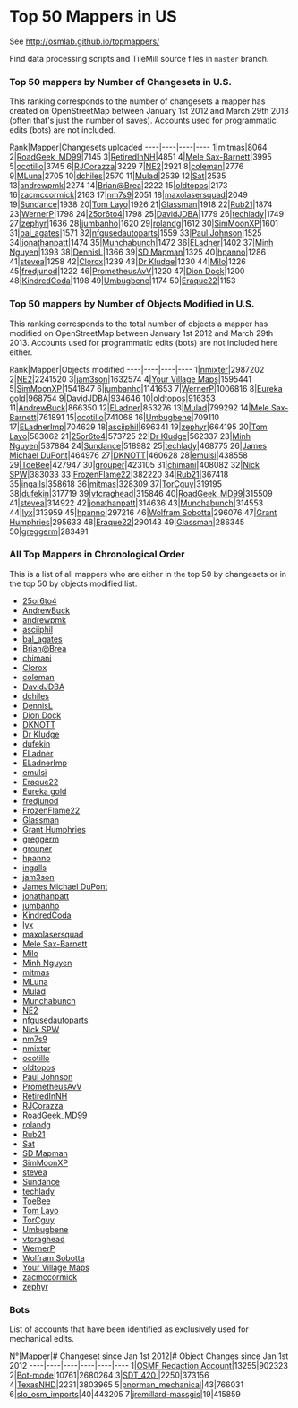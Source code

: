 Top 50 Mappers in US
====================

See http://osmlab.github.io/topmappers/

Find data processing scripts and TileMill source files in `master` branch.

### Top 50 mappers by Number of Changesets in U.S.

This ranking corresponds to the number of changesets a mapper has created on OpenStreetMap between January 1st 2012 and March 29th 2013 (often that's just the number of saves). Accounts used for programmatic edits (bots) are not included.

Rank|Mapper|Changesets uploaded
----|----|----|----
1|[mitmas](http://www.openstreetmap.org/user/mitmas)|8064
2|[RoadGeek_MD99](http://www.openstreetmap.org/user/RoadGeek_MD99)|7145
3|[RetiredInNH](http://www.openstreetmap.org/user/RetiredInNH)|4851
4|[Mele Sax-Barnett](http://www.openstreetmap.org/user/Mele%20Sax-Barnett)|3995
5|[ocotillo](http://www.openstreetmap.org/user/ocotillo)|3745
6|[RJCorazza](http://www.openstreetmap.org/user/RJCorazza)|3229
7|[NE2](http://www.openstreetmap.org/user/NE2)|2921
8|[coleman](http://www.openstreetmap.org/user/coleman)|2776
9|[MLuna](http://www.openstreetmap.org/user/MLuna)|2705
10|[dchiles](http://www.openstreetmap.org/user/dchiles)|2570
11|[Mulad](http://www.openstreetmap.org/user/Mulad)|2539
12|[Sat](http://www.openstreetmap.org/user/Sat)|2535
13|[andrewpmk](http://www.openstreetmap.org/user/andrewpmk)|2274
14|[Brian@Brea](http://www.openstreetmap.org/user/Brian@Brea)|2222
15|[oldtopos](http://www.openstreetmap.org/user/oldtopos)|2173
16|[zacmccormick](http://www.openstreetmap.org/user/zacmccormick)|2163
17|[nm7s9](http://www.openstreetmap.org/user/nm7s9)|2051
18|[maxolasersquad](http://www.openstreetmap.org/user/maxolasersquad)|2049
19|[Sundance](http://www.openstreetmap.org/user/Sundance)|1938
20|[Tom Layo](http://www.openstreetmap.org/user/Tom%20Layo)|1926
21|[Glassman](http://www.openstreetmap.org/user/Glassman)|1918
22|[Rub21](http://www.openstreetmap.org/user/Rub21)|1874
23|[WernerP](http://www.openstreetmap.org/user/WernerP)|1798
24|[25or6to4](http://www.openstreetmap.org/user/25or6to4)|1798
25|[DavidJDBA](http://www.openstreetmap.org/user/DavidJDBA)|1779
26|[techlady](http://www.openstreetmap.org/user/techlady)|1749
27|[zephyr](http://www.openstreetmap.org/user/zephyr)|1636
28|[jumbanho](http://www.openstreetmap.org/user/jumbanho)|1620
29|[rolandg](http://www.openstreetmap.org/user/rolandg)|1612
30|[SimMoonXP](http://www.openstreetmap.org/user/SimMoonXP)|1601
31|[bal_agates](http://www.openstreetmap.org/user/bal_agates)|1571
32|[nfgusedautoparts](http://www.openstreetmap.org/user/nfgusedautoparts)|1559
33|[Paul Johnson](http://www.openstreetmap.org/user/Paul%20Johnson)|1525
34|[jonathanpatt](http://www.openstreetmap.org/user/jonathanpatt)|1474
35|[Munchabunch](http://www.openstreetmap.org/user/Munchabunch)|1472
36|[ELadner](http://www.openstreetmap.org/user/ELadner)|1402
37|[Minh Nguyen](http://www.openstreetmap.org/user/Minh%20Nguyen)|1393
38|[DennisL](http://www.openstreetmap.org/user/DennisL)|1366
39|[SD Mapman](http://www.openstreetmap.org/user/SD%20Mapman)|1325
40|[hpanno](http://www.openstreetmap.org/user/hpanno)|1286
41|[stevea](http://www.openstreetmap.org/user/stevea)|1258
42|[Clorox](http://www.openstreetmap.org/user/Clorox)|1239
43|[Dr Kludge](http://www.openstreetmap.org/user/Dr%20Kludge)|1230
44|[Milo](http://www.openstreetmap.org/user/Milo)|1226
45|[fredjunod](http://www.openstreetmap.org/user/fredjunod)|1222
46|[PrometheusAvV](http://www.openstreetmap.org/user/PrometheusAvV)|1220
47|[Dion Dock](http://www.openstreetmap.org/user/Dion%20Dock)|1200
48|[KindredCoda](http://www.openstreetmap.org/user/KindredCoda)|1198
49|[Umbugbene](http://www.openstreetmap.org/user/Umbugbene)|1174
50|[Eraque22](http://www.openstreetmap.org/user/Eraque22)|1153


### Top 50 mappers by Number of Objects Modified in U.S.

This ranking corresponds to the total number of objects a mapper has modified on OpenStreetMap between January 1st 2012 and March 29th 2013. Accounts used for programmatic edits (bots) are not included here either.

Rank|Mapper|Objects modified
----|----|----|----
1|[nmixter](http://www.openstreetmap.org/user/nmixter)|2987202
2|[NE2](http://www.openstreetmap.org/user/NE2)|2241520
3|[jam3son](http://www.openstreetmap.org/user/jam3son)|1632574
4|[Your Village Maps](http://www.openstreetmap.org/user/Your%20Village%20Maps)|1595441
5|[SimMoonXP](http://www.openstreetmap.org/user/SimMoonXP)|1541847
6|[jumbanho](http://www.openstreetmap.org/user/jumbanho)|1141653
7|[WernerP](http://www.openstreetmap.org/user/WernerP)|1006816
8|[Eureka gold](http://www.openstreetmap.org/user/Eureka%20gold)|968754
9|[DavidJDBA](http://www.openstreetmap.org/user/DavidJDBA)|934646
10|[oldtopos](http://www.openstreetmap.org/user/oldtopos)|916353
11|[AndrewBuck](http://www.openstreetmap.org/user/AndrewBuck)|866350
12|[ELadner](http://www.openstreetmap.org/user/ELadner)|853276
13|[Mulad](http://www.openstreetmap.org/user/Mulad)|799292
14|[Mele Sax-Barnett](http://www.openstreetmap.org/user/Mele%20Sax-Barnett)|761891
15|[ocotillo](http://www.openstreetmap.org/user/ocotillo)|741068
16|[Umbugbene](http://www.openstreetmap.org/user/Umbugbene)|709110
17|[ELadnerImp](http://www.openstreetmap.org/user/ELadnerImp)|704629
18|[asciiphil](http://www.openstreetmap.org/user/asciiphil)|696341
19|[zephyr](http://www.openstreetmap.org/user/zephyr)|664195
20|[Tom Layo](http://www.openstreetmap.org/user/Tom%20Layo)|583062
21|[25or6to4](http://www.openstreetmap.org/user/25or6to4)|573725
22|[Dr Kludge](http://www.openstreetmap.org/user/Dr%20Kludge)|562337
23|[Minh Nguyen](http://www.openstreetmap.org/user/Minh%20Nguyen)|537884
24|[Sundance](http://www.openstreetmap.org/user/Sundance)|518982
25|[techlady](http://www.openstreetmap.org/user/techlady)|468775
26|[James Michael DuPont](http://www.openstreetmap.org/user/James%20Michael%20DuPont)|464976
27|[DKNOTT](http://www.openstreetmap.org/user/DKNOTT)|460628
28|[emulsi](http://www.openstreetmap.org/user/emulsi)|438558
29|[ToeBee](http://www.openstreetmap.org/user/ToeBee)|427947
30|[grouper](http://www.openstreetmap.org/user/grouper)|423105
31|[chimani](http://www.openstreetmap.org/user/chimani)|408082
32|[Nick SPW](http://www.openstreetmap.org/user/Nick%20SPW)|383033
33|[FrozenFlame22](http://www.openstreetmap.org/user/FrozenFlame22)|382220
34|[Rub21](http://www.openstreetmap.org/user/Rub21)|367418
35|[ingalls](http://www.openstreetmap.org/user/ingalls)|358618
36|[mitmas](http://www.openstreetmap.org/user/mitmas)|328309
37|[TorCguy](http://www.openstreetmap.org/user/TorCguy)|319195
38|[dufekin](http://www.openstreetmap.org/user/dufekin)|317719
39|[vtcraghead](http://www.openstreetmap.org/user/vtcraghead)|315846
40|[RoadGeek_MD99](http://www.openstreetmap.org/user/RoadGeek_MD99)|315509
41|[stevea](http://www.openstreetmap.org/user/stevea)|314922
42|[jonathanpatt](http://www.openstreetmap.org/user/jonathanpatt)|314636
43|[Munchabunch](http://www.openstreetmap.org/user/Munchabunch)|314553
44|[lyx](http://www.openstreetmap.org/user/lyx)|313959
45|[hpanno](http://www.openstreetmap.org/user/hpanno)|297216
46|[Wolfram Sobotta](http://www.openstreetmap.org/user/Wolfram%20Sobotta)|296076
47|[Grant Humphries](http://www.openstreetmap.org/user/Grant%20Humphries)|295633
48|[Eraque22](http://www.openstreetmap.org/user/Eraque22)|290143
49|[Glassman](http://www.openstreetmap.org/user/Glassman)|286345
50|[greggerm](http://www.openstreetmap.org/user/greggerm)|283491

### All Top Mappers in Chronological Order

This is a list of all mappers who are either in the top 50 by changesets or in the top 50 by
objects modified list. 

- [25or6to4](http://www.openstreetmap.org/user/25or6to4)
- [AndrewBuck](http://www.openstreetmap.org/user/AndrewBuck)
- [andrewpmk](http://www.openstreetmap.org/user/andrewpmk)
- [asciiphil](http://www.openstreetmap.org/user/asciiphil)
- [bal_agates](http://www.openstreetmap.org/user/bal_agates)
- [Brian@Brea](http://www.openstreetmap.org/user/Brian@Brea)
- [chimani](http://www.openstreetmap.org/user/chimani)
- [Clorox](http://www.openstreetmap.org/user/Clorox)
- [coleman](http://www.openstreetmap.org/user/coleman)
- [DavidJDBA](http://www.openstreetmap.org/user/DavidJDBA)
- [dchiles](http://www.openstreetmap.org/user/dchiles)
- [DennisL](http://www.openstreetmap.org/user/DennisL)
- [Dion Dock](http://www.openstreetmap.org/user/Dion%20Dock)
- [DKNOTT](http://www.openstreetmap.org/user/DKNOTT)
- [Dr Kludge](http://www.openstreetmap.org/user/Dr%20Kludge)
- [dufekin](http://www.openstreetmap.org/user/dufekin)
- [ELadner](http://www.openstreetmap.org/user/ELadner)
- [ELadnerImp](http://www.openstreetmap.org/user/ELadnerImp)
- [emulsi](http://www.openstreetmap.org/user/emulsi)
- [Eraque22](http://www.openstreetmap.org/user/Eraque22)
- [Eureka gold](http://www.openstreetmap.org/user/Eureka%20gold)
- [fredjunod](http://www.openstreetmap.org/user/fredjunod)
- [FrozenFlame22](http://www.openstreetmap.org/user/FrozenFlame22)
- [Glassman](http://www.openstreetmap.org/user/Glassman)
- [Grant Humphries](http://www.openstreetmap.org/user/Grant%20Humphries)
- [greggerm](http://www.openstreetmap.org/user/greggerm)
- [grouper](http://www.openstreetmap.org/user/grouper)
- [hpanno](http://www.openstreetmap.org/user/hpanno)
- [ingalls](http://www.openstreetmap.org/user/ingalls)
- [jam3son](http://www.openstreetmap.org/user/jam3son)
- [James Michael DuPont](http://www.openstreetmap.org/user/James%20Michael%20DuPont)
- [jonathanpatt](http://www.openstreetmap.org/user/jonathanpatt)
- [jumbanho](http://www.openstreetmap.org/user/jumbanho)
- [KindredCoda](http://www.openstreetmap.org/user/KindredCoda)
- [lyx](http://www.openstreetmap.org/user/lyx)
- [maxolasersquad](http://www.openstreetmap.org/user/maxolasersquad)
- [Mele Sax-Barnett](http://www.openstreetmap.org/user/Mele%20Sax-Barnett)
- [Milo](http://www.openstreetmap.org/user/Milo)
- [Minh Nguyen](http://www.openstreetmap.org/user/Minh%20Nguyen)
- [mitmas](http://www.openstreetmap.org/user/mitmas)
- [MLuna](http://www.openstreetmap.org/user/MLuna)
- [Mulad](http://www.openstreetmap.org/user/Mulad)
- [Munchabunch](http://www.openstreetmap.org/user/Munchabunch)
- [NE2](http://www.openstreetmap.org/user/NE2)
- [nfgusedautoparts](http://www.openstreetmap.org/user/nfgusedautoparts)
- [Nick SPW](http://www.openstreetmap.org/user/Nick%20SPW)
- [nm7s9](http://www.openstreetmap.org/user/nm7s9)
- [nmixter](http://www.openstreetmap.org/user/nmixter)
- [ocotillo](http://www.openstreetmap.org/user/ocotillo)
- [oldtopos](http://www.openstreetmap.org/user/oldtopos)
- [Paul Johnson](http://www.openstreetmap.org/user/Paul%20Johnson)
- [PrometheusAvV](http://www.openstreetmap.org/user/PrometheusAvV)
- [RetiredInNH](http://www.openstreetmap.org/user/RetiredInNH)
- [RJCorazza](http://www.openstreetmap.org/user/RJCorazza)
- [RoadGeek_MD99](http://www.openstreetmap.org/user/RoadGeek_MD99)
- [rolandg](http://www.openstreetmap.org/user/rolandg)
- [Rub21](http://www.openstreetmap.org/user/Rub21)
- [Sat](http://www.openstreetmap.org/user/Sat)
- [SD Mapman](http://www.openstreetmap.org/user/SD%20Mapman)
- [SimMoonXP](http://www.openstreetmap.org/user/SimMoonXP)
- [stevea](http://www.openstreetmap.org/user/stevea)
- [Sundance](http://www.openstreetmap.org/user/Sundance)
- [techlady](http://www.openstreetmap.org/user/techlady)
- [ToeBee](http://www.openstreetmap.org/user/ToeBee)
- [Tom Layo](http://www.openstreetmap.org/user/Tom%20Layo)
- [TorCguy](http://www.openstreetmap.org/user/TorCguy)
- [Umbugbene](http://www.openstreetmap.org/user/Umbugbene)
- [vtcraghead](http://www.openstreetmap.org/user/vtcraghead)
- [WernerP](http://www.openstreetmap.org/user/WernerP)
- [Wolfram Sobotta](http://www.openstreetmap.org/user/Wolfram%20Sobotta)
- [Your Village Maps](http://www.openstreetmap.org/user/Your%20Village%20Maps)
- [zacmccormick](http://www.openstreetmap.org/user/zacmccormick)
- [zephyr](http://www.openstreetmap.org/user/zephyr)

### Bots

List of accounts that have been identified as exclusively used for mechanical edits.

N°|Mapper|# Changeset since Jan 1st 2012|# Object Changes since Jan 1st 2012
----|----|----|----|----|----
1|[OSMF Redaction Account](http://www.openstreetmap.org/user/OSMF%20Redaction%20Account)|13255|902323
2|[Bot-mode](http://www.openstreetmap.org/user/Bot-mode)|10761|2680264
3|[SDT_420 ](http://www.openstreetmap.org/user/SDT_420%20)|2250|373156
4|[TexasNHD](http://www.openstreetmap.org/user/TexasNHD)|2231|3803965
5|[pnorman_mechanical](http://www.openstreetmap.org/user/pnorman_mechanical)|43|766031
6|[slo_osm_imports](http://www.openstreetmap.org/user/slo_osm_imports)|40|443205
7|[jremillard-massgis](http://www.openstreetmap.org/user/jremillard-massgis)|19|415859



